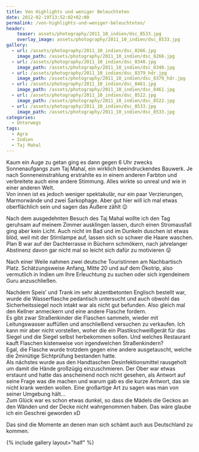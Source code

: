 ```yaml
---
title: Von Highlights und weniger Beleuchteten
date: 2012-02-19T13:52:02+02:00
permalink: /von-highlights-und-weniger-beleuchteten/
header:
    teaser: assets/photography/2011_10_indien/dsc_8533.jpg
    overlay_image: assets/photography/2011_10_indien/dsc_8533.jpg
gallery:
  - url: /assets/photography/2011_10_indien/dsc_8266.jpg
    image_path: /assets/photography/2011_10_indien/dsc_8266.jpg
  - url: /assets/photography/2011_10_indien/dsc_8340.jpg
    image_path: /assets/photography/2011_10_indien/dsc_8340.jpg
  - url: /assets/photography/2011_10_indien/dsc_8379_hdr.jpg
    image_path: /assets/photography/2011_10_indien/dsc_8379_hdr.jpg
  - url: /assets/photography/2011_10_indien/dsc_8461.jpg
    image_path: /assets/photography/2011_10_indien/dsc_8461.jpg
  - url: /assets/photography/2011_10_indien/dsc_8522.jpg
    image_path: /assets/photography/2011_10_indien/dsc_8522.jpg
  - url: /assets/photography/2011_10_indien/dsc_8533.jpg
    image_path: /assets/photography/2011_10_indien/dsc_8533.jpg
categories:
  - Unterwegs
tags:
  - Agra
  - Indien
  - Taj Mahal
---
```


Kaum ein Auge zu getan ging es dann gegen 6 Uhr zwecks Sonnenaufgangs zum Taj Mahal, ein wirklich beeindruckendes Bauwerk. 
Je nach Sonneneinstrahlung erstrahlte es in einem anderen Farbton und verbreitete auch eine andere Stimmung. 
Alles wirkte so unreal und wie in einer anderen Welt.  
Von innen ist es jedoch weniger spektakulär, nur ein paar Verzierungen, Marmorwände und zwei Sarkophage. 
Aber gut hier will ich mal etwas oberflächlich sein und sagen das Äußere zählt 😉

Nach dem ausgedehnten Besuch des Taj Mahal wollte ich den Tag geruhsam auf meinem Zimmer ausklingen lassen, 
durch einen Stromausfall ging aber kein Licht. Auch nicht im Bad und im Dunkeln duschen ist etwas blöd, 
weil mit der Stirnlampe auf, lassen sich so schwer die Haare waschen. Plan B war auf der Dachterrasse in Büchern schmökern, 
nach jahrelanger Abstinenz davon gar nicht mal so leicht sich dafür zu motivieren 😛

Nach einer Weile nahmen zwei deutsche Touristinnen am Nachbartisch Platz. Schätzungsweise Anfang, 
Mitte 20 und auf dem Ökotrip, also vermutlich in Indien um Ihre Erleuchtung zu suchen oder sich irgendeinem Guru anzuschließen.
  
Nachdem Speis’ und Trank im sehr akzentbetonten Englisch bestellt war, wurde die Wasserflasche pedantisch untersucht 
und auch obwohl das Sicherheitssiegel noch intakt war als nicht gut befunden. Also gleich mal den Kellner anmeckern und eine andere Flasche fordern.  
Es gibt zwar Straßenkinder die Flaschen sammeln, wieder mit Leitungswasser auffüllen und anschließend versuchen zu verkaufen. 
Ich kann mir aber nicht vorstellen, woher die ein Plastikschweißgerät für das Siegel und die Siegel selbst herbekommen sollen. 
Und welches Restaurant kauft Flaschen kistenweise von irgendwelchen Straßenkindern?  
Egal, die Flasche wurde trotzdem gegen eine andere ausgetauscht, welche die 2minütige Sichtprüfung bestanden hatte.  
Als nächstes wurde aus den Handtaschen Desinfektionsmittel rausgeholt um damit die Hände großzügig einzuschmieren. 
Der Ober war etwas erstaunt und hatte das anscheinend noch nicht gesehen, als Antwort auf seine Frage was die machen und warum gab es die kurze Antwort, das sie nicht krank werden wollen. Eine großartige Art zu sagen was man von seiner Umgebung hält…  
Zum Glück war es schon etwas dunkel, so dass die Mädels die Geckos an den Wänden und der Decke nicht wahrgenommen haben. 
Das wäre glaube ich ein Geschrei geworden xD

Das sind die Momente an denen man sich schämt auch aus Deutschland zu kommen.

{% include gallery layout="half" %}
